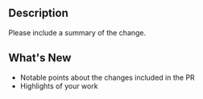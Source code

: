 ## Description

Please include a summary of the change.

## What's New
  - Notable points about the changes included in the PR
  - Highlights of your work
